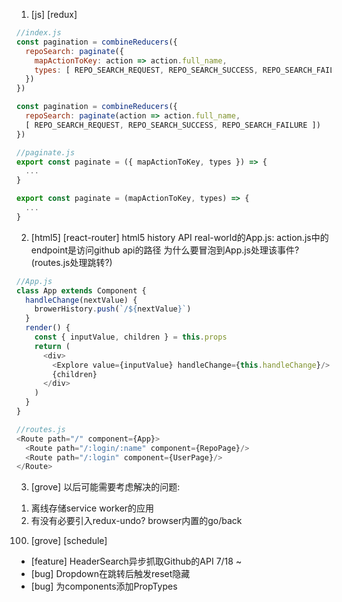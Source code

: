 1. [js] [redux]
```js
//index.js
const pagination = combineReducers({
  repoSearch: paginate({
    mapActionToKey: action => action.full_name,
    types: [ REPO_SEARCH_REQUEST, REPO_SEARCH_SUCCESS, REPO_SEARCH_FAILURE ]
  })
})

const pagination = combineReducers({
  repoSearch: paginate(action => action.full_name,
  [ REPO_SEARCH_REQUEST, REPO_SEARCH_SUCCESS, REPO_SEARCH_FAILURE ])
})

//paginate.js
export const paginate = ({ mapActionToKey, types }) => {
  ...
}

export const paginate = (mapActionToKey, types) => {
  ...
}

```

2. [html5] [react-router]
html5 history API
real-world的App.js:
action.js中的endpoint是访问github api的路径
为什么要冒泡到App.js处理该事件?(routes.js处理跳转?)

```js
//App.js
class App extends Component {
  handleChange(nextValue) {
    browerHistory.push(`/${nextValue}`)
  }
  render() {
    const { inputValue, children } = this.props
    return (
      <div>
        <Explore value={inputValue} handleChange={this.handleChange}/>
        {children}
      </div>
    )
  }
}

//routes.js
<Route path="/" component={App}>
  <Route path="/:login/:name" component={RepoPage}/>
  <Route path="/:login" component={UserPage}/>
</Route>


```

3. [grove] 以后可能需要考虑解决的问题:
1) 离线存储service worker的应用
2) 有没有必要引入redux-undo? browser内置的go/back


100. [grove] [schedule]
+ [feature] HeaderSearch异步抓取Github的API 7/18 ~
+ [bug] Dropdown在跳转后触发reset隐藏
+ [bug] 为components添加PropTypes
